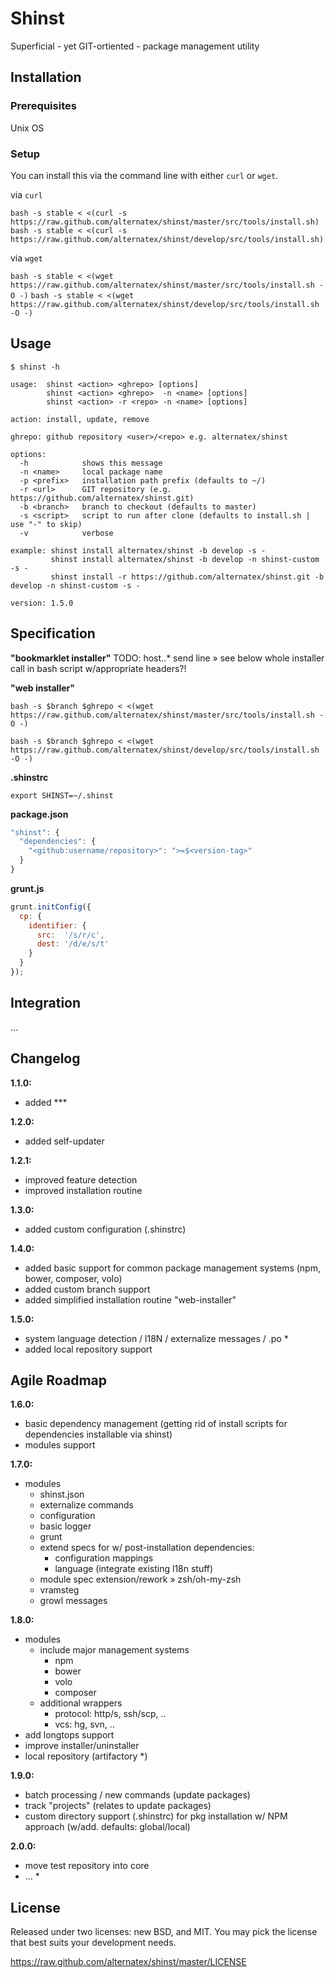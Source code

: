 Shinst
=============

Superficial - yet GIT-ortiented - package management utility

Installation
------------

### Prerequisites

Unix OS

### Setup

You can install this via the command line with either `curl` or `wget`.

via `curl`

`bash -s stable < <(curl -s https://raw.github.com/alternatex/shinst/master/src/tools/install.sh)`
`bash -s stable < <(curl -s https://raw.github.com/alternatex/shinst/develop/src/tools/install.sh)`

via `wget`

`bash -s stable < <(wget https://raw.github.com/alternatex/shinst/master/src/tools/install.sh -O -)`
`bash -s stable < <(wget https://raw.github.com/alternatex/shinst/develop/src/tools/install.sh -O -)`

Usage
-------------

```shell
$ shinst -h

usage:  shinst <action> <ghrepo> [options]
        shinst <action> <ghrepo>  -n <name> [options]
        shinst <action> -r <repo> -n <name> [options]

action: install, update, remove

ghrepo: github repository <user>/<repo> e.g. alternatex/shinst

options:
  -h            shows this message        
  -n <name>     local package name
  -p <prefix>   installation path prefix (defaults to ~/)
  -r <url>      GIT repository (e.g. https://github.com/alternatex/shinst.git)
  -b <branch>   branch to checkout (defaults to master)
  -s <script>   script to run after clone (defaults to install.sh | use "-" to skip)
  -v            verbose

example: shinst install alternatex/shinst -b develop -s -
         shinst install alternatex/shinst -b develop -n shinst-custom -s -
         shinst install -r https://github.com/alternatex/shinst.git -b develop -n shinst-custom -s -

version: 1.5.0

```

Specification
-------------

**"bookmarklet installer"**
TODO: host..* send line » see below whole installer call in bash script w/appropriate headers?!

**"web installer"**

`bash -s $branch $ghrepo < <(wget https://raw.github.com/alternatex/shinst/master/src/tools/install.sh -O -)`

`bash -s $branch $ghrepo < <(wget https://raw.github.com/alternatex/shinst/develop/src/tools/install.sh -O -)`

**.shinstrc**

```shell
export SHINST=~/.shinst
```

**package.json**

```javascript
"shinst": {
  "dependencies": {
    "<github:username/repository>": ">=$<version-tag>"
  }
} 
```

**grunt.js**

```javascript
grunt.initConfig({
  cp: {
    identifier: {
      src:  '/s/r/c',
      dest: '/d/e/s/t'
    }
  }
});
```

Integration
-----------
...

Changelog
-------------

**1.1.0:**
- added \*\*\*

**1.2.0:**
- added self-updater

**1.2.1:**
- improved feature detection
- improved installation routine

**1.3.0:**
- added custom configuration (.shinstrc)

**1.4.0:**
- added basic support for common package management systems (npm, bower, composer, volo)
- added custom branch support
- added simplified installation routine "web-installer"

**1.5.0:**
- system language detection / l18N / externalize messages / .po *
- added local repository support

Agile Roadmap
-------------

**1.6.0:**
- basic dependency management (getting rid of install scripts for dependencies installable via shinst)
- modules support

**1.7.0:**
- modules
  - shinst.json 
  - externalize commands 
  - configuration 
  - basic logger
  - grunt 
  - extend specs for w/ post-installation dependencies:
      - configuration mappings
      - language (integrate existing l18n stuff)
  - module spec extension/rework » zsh/oh-my-zsh  
  - vramsteg  
  - growl messages 

**1.8.0:**
- modules
  - include major management systems 
      - npm
      - bower
      - volo
      - composer
  - additional wrappers
      - protocol: http/s, ssh/scp, ..
      - vcs: hg, svn, ..      
- add longtops support
- improve installer/uninstaller
- local repository (artifactory *)

**1.9.0:**
- batch processing / new commands (update packages)
- track "projects" (relates to update packages)
- custom directory support (.shinstrc) for pkg installation w/ NPM approach (w/add. defaults: global/local)

**2.0.0:**
- move test repository into core
- ... *

License
-------------
Released under two licenses: new BSD, and MIT. You may pick the
license that best suits your development needs.

https://raw.github.com/alternatex/shinst/master/LICENSE